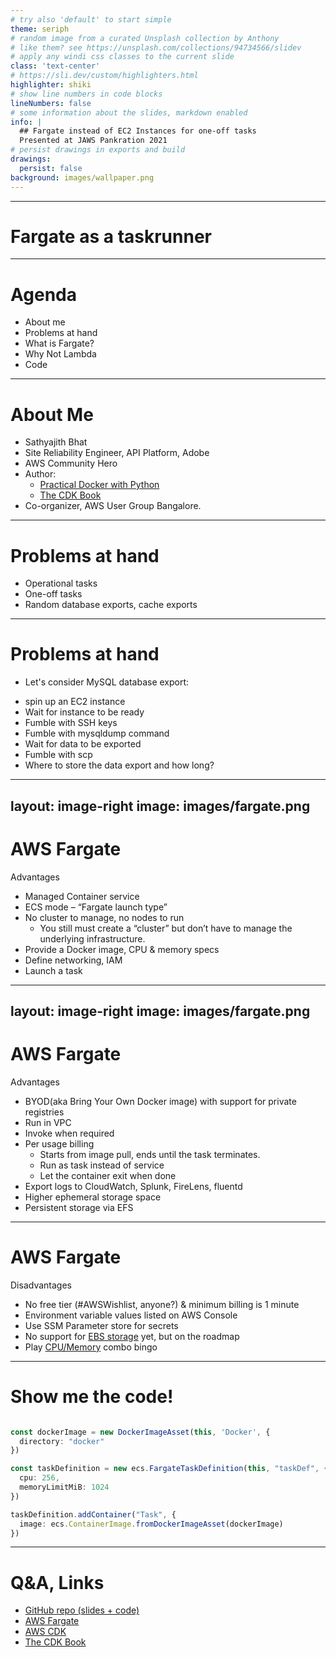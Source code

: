 ```yaml
---
# try also 'default' to start simple
theme: seriph
# random image from a curated Unsplash collection by Anthony
# like them? see https://unsplash.com/collections/94734566/slidev
# apply any windi css classes to the current slide
class: 'text-center'
# https://sli.dev/custom/highlighters.html
highlighter: shiki
# show line numbers in code blocks
lineNumbers: false
# some information about the slides, markdown enabled
info: |
  ## Fargate instead of EC2 Instances for one-off tasks
  Presented at JAWS Pankration 2021
# persist drawings in exports and build
drawings:
  persist: false
background: images/wallpaper.png
---
```


--- 
# Fargate as a taskrunner

---

# Agenda

* About me
* Problems at hand
* What is Fargate?
* Why Not Lambda
* Code 

---

# About Me

* Sathyajith Bhat
* Site Reliability Engineer, API Platform, Adobe
* AWS Community Hero
* Author:
  * [Practical Docker with Python](https://link.springer.com/book/10.1007/978-1-4842-3784-7) 
  * [The CDK Book](https://thecdkbook.com)
* Co-organizer, AWS User Group Bangalore.

---

# Problems at hand

* Operational tasks
* One-off tasks
* Random database exports, cache exports

<!--
operational tasks:

* for example, in case of databases:

* devs need to test database migrations
* database exports from VPC will need either instance in the VPC, or ssh tunneling 
*
-->

---

# Problems at hand

* Let's consider MySQL database export:

<v-clicks>

  * spin up an EC2 instance
  * Wait for instance to be ready
  * Fumble with SSH keys
  * Fumble with mysqldump command
  * Wait for data to be exported
  * Fumble with scp
  * Where to store the data export and how long?

</v-clicks>

---
layout: image-right
image: images/fargate.png
---

# AWS Fargate

Advantages

<v-clicks>

* Managed Container service
* ECS mode – “Fargate launch type”
* No cluster to manage, no nodes to run
  * You still must create a “cluster” but don’t have to manage the underlying infrastructure. 
* Provide a Docker image, CPU & memory specs
* Define networking, IAM
* Launch a task

</v-clicks>

<style>
.footnotes-sep {
  @apply mt-20 opacity-10;
}
.footnotes {
  @apply text-sm opacity-75;
}
.footnote-backref {
  display: none;
}
</style>

<!-- 

Actual definition: compute engine for Amazon ECS that allows you to run containers without having to manage servers or clusters”)

-->

---
layout: image-right
image: images/fargate.png
---

# AWS Fargate

Advantages

<v-clicks>

* BYOD(aka Bring Your Own Docker image) with support for private registries 
* Run in VPC
* Invoke when required
* Per usage billing
  * Starts from image pull, ends until the task terminates.
  * Run as task instead of service
  * Let the container exit when done
* Export logs to CloudWatch, Splunk, FireLens, fluentd
* Higher ephemeral storage space
* Persistent storage via EFS

</v-clicks>

---

# AWS Fargate 

Disadvantages

<v-clicks>

* No free tier (#AWSWishlist, anyone?)  & minimum billing is 1 minute
* Environment variable values listed on AWS Console
* Use SSM Parameter store for secrets
* No support for [EBS storage][ebs] yet, but on the roadmap
* Play [CPU/Memory][efs-combo] combo bingo

</v-clicks>

[ebs]: https://github.com/aws/containers-roadmap/issues/64
[efs-combo]: images/efs_cpu_memory_combo.jpg

--- 

# Show me the code!

```ts

const dockerImage = new DockerImageAsset(this, 'Docker', {
  directory: "docker"
})

const taskDefinition = new ecs.FargateTaskDefinition(this, "taskDef", {
  cpu: 256,
  memoryLimitMiB: 1024
})

taskDefinition.addContainer("Task", {
  image: ecs.ContainerImage.fromDockerImageAsset(dockerImage)
})
```

--- 

# Q&A, Links

* [GitHub repo (slides + code)](https://github.com/SathyaBhat/jaws-pankration-2021)
* [AWS Fargate](https://aws.amazon.com/fargate/)
* [AWS CDK](https://aws.amazon.com/cdk)
* [The CDK Book](https://www.thecdkbook.com/)